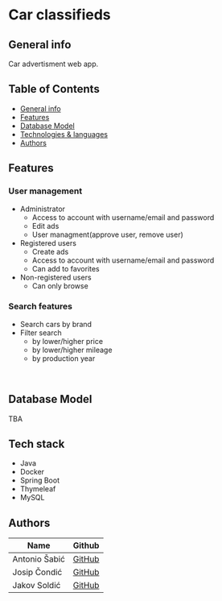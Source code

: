 # Car classifieds
## General info
<p>Car advertisment web app.</p>

## Table of Contents

  - [General info](#general-info)
  - [Features](#features)
  - [Database Model](#database-model)
  - [Technologies & languages](#technologies--languages)
  - [Authors](#authors)


## Features

 <b><h3>User management</h3></b>
 <ul><li>Administrator<ul>
 <li>Access to account with username/email and password
 <li>Edit ads
 <li>User managment(approve user, remove user)
 </ul>
 <li>Registered users<ul>
 <li>Create ads
 <li>Access to account with username/email and password
 <li>Can add to favorites
 </ul>
 <li>Non-registered users<ul>
 <li>Can only browse
 </ul></ul>
 <b><h3>Search features</h3></b>
 <ul><li>Search cars by brand
 <li>Filter search<ul>
 <li>by lower/higher price
 <li>by lower/higher mileage
 <li>by production year</ul></ul>
 

 <br>

## Database Model
TBA
## Tech stack


* Java
* Docker
* Spring Boot
* Thymeleaf
* MySQL

## Authors

| Name            | Github                                        |
| --------------- | --------------------------------------------- |
| Antonio Šabić    | [GitHub](https://github.com/ansabic)      |
| Josip Čondić  | [GitHub](https://github.com/ararune) |
| Jakov Soldić  | [GitHub](https://github.com/JakovSoldic) |

